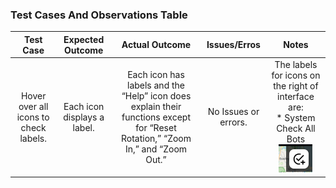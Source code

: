### Test Cases And Observations Table
| **Test Case** | **Expected Outcome** | **Actual Outcome** | **Issues/Erros** | **Notes** |
|:-------------:|:--------------------:|:------------------:|:----------------:|:---------:|
| Hover over all icons to check labels. | Each icon displays a label. | Each icon has labels and the “Help” icon does explain their functions except for “Reset Rotation,” “Zoom In,” and “Zoom Out.” | No Issues or errors. | The labels for icons on the right of interface are:<br>* System Check All Bots<br>![System Check](https://raw.githubusercontent.com/Kait211/Practice/main/System_Check_All_Bots.png) |